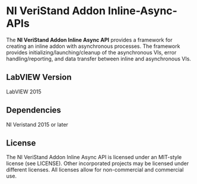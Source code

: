 # NI VeriStand Addon Inline-Async-APIs

The **NI VeriStand Addon Inline Async API** provides a framework for creating an inline addon with asynchronous processes. The framework provides initializing/launching/cleanup of the asynchronous VIs, error handling/reporting, and data transfer between inline and asynchronous VIs.

## LabVIEW Version

LabVIEW 2015

## Dependencies

NI Veristand 2015 or later

## License

The NI VeriStand Addon Inline Async API is licensed under an MIT-style license (see LICENSE). Other incorporated projects may be licensed under different licenses. All licenses allow for non-commercial and commercial use.